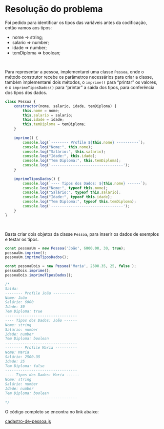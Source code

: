 # Resolução do problema

Foi pedido para identificar os tipos das variáveis antes da codificação, então vamos aos tipos:

- nome ⇒ string;
- salario ⇒ number;
- idade ⇒ number;
- temDiploma ⇒ boolean;

<br>

Para representar a pessoa, implementarei uma classe `Pessoa`, onde o método construtor recebe os parâmetros necessários para criar a classe, também implementarei dois métodos, o  `imprime()` para “printar” os valores, e o `imprimeTiposDados()` para “printar” a saída dos tipos, para conferência dos tipos dos dados.

```jsx
class Pessoa {
    constructor(nome, salario, idade, temDiploma) {
        this.nome = nome;
        this.salario = salario;
        this.idade = idade;
        this.temDiploma = temDiploma;
    }
    
    imprime() {
        console.log(`-------- Profile ${this.nome} ----------`);
        console.log("Nome:", this.nome);
        console.log("Salário:", this.salario);
        console.log("Idade:", this.idade);
        console.log("Tem Diploma:", this.temDiploma);
        console.log('---------------------------------');
    }
    
    imprimeTiposDados() {
        console.log(`---- Tipos dos Dados: ${this.nome} ------`);
        console.log("Nome:", typeof this.nome);
        console.log("Salário:", typeof this.salario);
        console.log("Idade:", typeof this.idade);
        console.log("Tem Diploma:", typeof this.temDiploma);
        console.log('---------------------------------');
    }
}
```

<br>

Basta criar dois objetos da classe `Pessoa`, para inserir os dados de exemplos e testar os tipos.

```jsx
const pessoaUm = new Pessoa('João', 6000.00, 30, true);
pessoaUm.imprime();
pessoaUm.imprimeTiposDados();

const pessoaDois = new Pessoa('Maria', 2500.35, 25, false );
pessoaDois.imprime();
pessoaDois.imprimeTiposDados();

/*
Saída:
-------- Profile João ----------
Nome: João
Salário: 6000
Idade: 30
Tem Diploma: true
---------------------------------
---- Tipos dos Dados: João ------
Nome: string
Salário: number
Idade: number
Tem Diploma: boolean
---------------------------------
-------- Profile Maria ----------
Nome: Maria
Salário: 2500.35
Idade: 25
Tem Diploma: false
---------------------------------
---- Tipos dos Dados: Maria ------
Nome: string
Salário: number
Idade: number
Tem Diploma: boolean
---------------------------------
*/
```

O código completo se encontra no link abaixo:

[cadastro-de-pessoa.js]()
